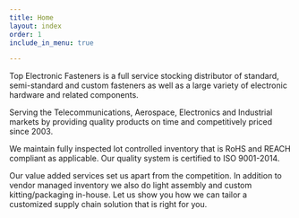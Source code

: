 ```yaml
---
title: Home
layout: index
order: 1
include_in_menu: true

---
```

Top Electronic Fasteners is a full service stocking distributor of standard, semi-standard and custom fasteners as well as a large variety of electronic hardware and related components.

Serving the Telecommunications, Aerospace, Electronics and Industrial markets by providing quality products on time and competitively priced since 2003.

We maintain fully inspected lot controlled inventory that is RoHS and REACH compliant as applicable. Our quality system is certified to ISO 9001-2014.

Our value added services set us apart from the competition. In addition to vendor managed inventory we also do light assembly and custom kitting/packaging in-house. Let us show you how we can tailor a customized supply chain solution that is right for you.